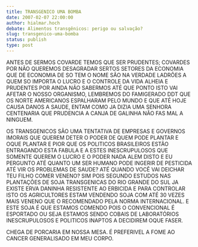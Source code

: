 ```yaml
---
title: TRANSGENICO UMA BOMBA
date: 2007-02-07 22:00:00
author: hialmar.hoch
debate: Alimentos transgênicos: perigo ou salvação?
slug: transgenico-uma-bomba
status: publish 
type: post
---
```


ANTES DE SERMOS COVARDE TEMOS QUE SER PRUDENTES; COVARDES POR NÃO QUEREMOS DESAGRADAR SERTOS SETORES DA ECONOMIA QUE DE ECONOMIA DE SO TEM O NOME SÃO NA VERDADE LADRÕES A QUEM SO IMPORTA O LUCRO E O CONTROLE DA VIDA ALHEIA E PRUDENTES POR AINDA NÃO SABERMOS ATÉ QUE PONTO ISTO VAI AFETAR O NOSSO ORGANISMO, LEMBREMOS DO FAMIGERADO DDT QUE OS NORTE AMERICANOS ESPALHARAM PELO MUNDO E QUE ATÉ HOJE CAUSA DANOS A SAUDE, ENTAM COMO JA DIZIA UMA SENHORA CENTENARIA QUE PRUDENCIA A CANJA DE GALINHA NÃO FAS MAL A NINGUEM.  

OS TRANSGENICOS SÃO UMA TENTATIVA DE EMPRESAS E GOVERNOS IMORAIS QUE QUEREM DETER O PODER DE QUEM PODE PLANTAR E OQUE PLANTAR E PIOR QUE OS POLITICOS BRASILEIROS ESTÃO ENTRAGANDO ESTA FABULA E A ESTES INESCRUPULOSOS QUE SOMENTE QUEREM O LUCRO E O PODER NADA ALEM DISTO E EU PERGUNTO ATÉ QUANTO UM SER HUMANO PODE INGERIR DE PESTICIDA ATÉ VIR OS PROBLEMAS DE SAUDE? ATÉ QUANDO VOCÊ VAI DEICHAR TEU FILHO COMER VENENO? SIM POIS SEGUNDO ESTUDOS NAS PLANTAÇÕES DE SOJA TRANSGENICAS DO RIO GRANDE DO SUL JA EXISTE ERVA DANINHA RESISTENTE AO ERBICIDA E PARA CONTROLAR ISTO OS AGRICULTORES ESTAM VENDENDO SOJA COM ATÉ 30 VEZES MAIS VENENO QUE O RECOMENDADO PELA NORMA INTERNACIONAL. E ESTE SOJA É QUE ESTAMOS COMENDO POIS O CONVENCIONAL É ESPORTADO OU SEJA ESTAMOS SENDO COBAIS DE LABORATÓRIOS INESCRUPULOSOS E POLITICOS INAPTOS A DECIDIREM OQUE FASER.  

CHEGA DE PORCARIA EM NOSSA MESA. É PREFERIVEL A FOME AO CANCER GENERALISADO EM MEU CORPO.
